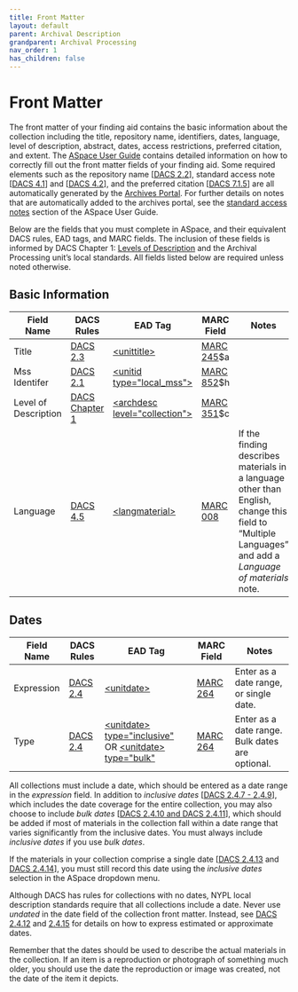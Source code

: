 ```yaml
---
title: Front Matter
layout: default
parent: Archival Description
grandparent: Archival Processing
nav_order: 1
has_children: false
---
```

# **Front Matter**
The front matter of your finding aid contains the basic information about the collection including the title, repository name, identifiers, dates, language, level of description, abstract, dates, access restrictions, preferred citation, and extent. The [ASpace User Guide](aspace/aspace.md) contains detailed information on how to correctly fill out the front matter fields of your finding aid. Some required elements such as the repository name [[DACS 2.2](https://saa-ts-dacs.github.io/dacs/06_part_I/03_chapter_02/02_name_and_location_of_repository.html)], standard access note [[DACS 4.1](https://saa-ts-dacs.github.io/dacs/06_part_I/05_chapter_04/01_conditions_governing_access.html)] and [[DACS 4.2](https://saa-ts-dacs.github.io/dacs/06_part_I/05_chapter_04/02_physical_access.html)], and the preferred citation [[DACS 7.1.5](https://saa-ts-dacs.github.io/dacs/06_part_I/08_chapter_07/01_notes.html#citation-5-preservation-methods-and-issues-at-the-archives-of)] are all automatically generated by the [Archives Portal](https://archives.nypl.org/). For further details on notes that are automatically added to the archives portal, see the [standard access notes]() section of the ASpace User Guide. 

Below are the fields that you must complete in ASpace, and their equivalent DACS rules, EAD tags, and MARC fields. The inclusion of these fields is informed by DACS Chapter 1: [Levels of Description](https://saa-ts-dacs.github.io/dacs/06_part_I/02_chapter_01.html) and the Archival Processing unit’s local standards. All fields listed below are required unless noted otherwise. 

## **Basic Information**

| Field Name | DACS Rules | EAD Tag | MARC Field | Notes |
| -- | -- | -- | -- | -- |
| Title | [DACS 2.3](https://saa-ts-dacs.github.io/dacs/06_part_I/03_chapter_02/03_title.html) | [&lt;unittitle&gt;](https://www.loc.gov/ead/tglib/elements/unittitle.html) | [MARC 245](https://www.loc.gov/marc/bibliographic/bd245.html)$a |
| Mss Identifer | [DACS 2.1](https://saa-ts-dacs.github.io/dacs/06_part_I/03_chapter_02/01_reference_code.html) | [&lt;unitid type="local_mss"&gt;](https://www.loc.gov/ead/tglib/elements/unittitle.html) | [MARC 852](https://www.loc.gov/marc/holdings/hd852.html)$h |
| Level of Description | [DACS Chapter 1](https://saa-ts-dacs.github.io/dacs/06_part_I/02_chapter_01.html) | [&lt;archdesc level="collection"&gt;](https://www.loc.gov/ead/tglib/elements/archdesc.html) | [MARC 351](https://www.loc.gov/marc/bibliographic/bd351.html)$c |
| Language | [DACS 4.5](https://saa-ts-dacs.github.io/dacs/06_part_I/05_chapter_04/05_languages_and_scripts_of_the_material.html) | [&lt;langmaterial&gt;](https://www.loc.gov/ead/tglib/elements/langmaterial.html) | [MARC 008](https://www.loc.gov/marc/bibliographic/bd008.html) | If the finding describes materials in a language other than English, change this field to “Multiple Languages” and add a _Language of materials_ note. |

## **Dates**

| Field Name | DACS Rules | EAD Tag | MARC Field | Notes |
| -- | -- | -- | -- | -- |
| Expression | [DACS 2.4](https://saa-ts-dacs.github.io/dacs/06_part_I/03_chapter_02/04_date.html) | [&lt;unitdate&gt;](https://www.loc.gov/ead/tglib/elements/unitdate.html) | [MARC 264](https://www.loc.gov/marc/bibliographic/bd264.html) | Enter as a date range, or single date. |
| Type | [DACS 2.4](https://saa-ts-dacs.github.io/dacs/06_part_I/03_chapter_02/04_date.html) | [&lt;unitdate&gt; type="inclusive"](https://www.loc.gov/ead/tglib/elements/unitdate.html) OR [&lt;unitdate&gt; type="bulk" ](https://www.loc.gov/ead/tglib/elements/unitdate.html) | [MARC 264](https://www.loc.gov/marc/bibliographic/bd264.html) | Enter as a date range. Bulk dates are optional. |

All collections must include a date, which should be entered as a date range in the _expression_ field. In addition to _inclusive dates_ [[DACS 2.4.7 - 2.4.9](https://saa-ts-dacs.github.io/dacs/06_part_I/03_chapter_02/04_date.html#inclusive-dates)], which includes the date coverage for the entire collection, you may also choose to include _bulk dates_ [[DACS 2.4.10 and DACS 2.4.11](https://saa-ts-dacs.github.io/dacs/06_part_I/03_chapter_02/04_date.html#predominant-or-bulk-dates)], which should be added if most of materials in the collection fall within a date range that varies significantly from the inclusive dates. You must always include _inclusive dates_ if you use _bulk_ _dates_.

If the materials in your collection comprise a single date [[DACS 2.4.13](https://saa-ts-dacs.github.io/dacs/06_part_I/03_chapter_02/04_date.html#single-dates) and [DACS 2.4.14](https://saa-ts-dacs.github.io/dacs/06_part_I/03_chapter_02/04_date.html#exact-single-dates)], you must still record this date using the _inclusive dates_ selection in the ASpace dropdown menu. 

Although DACS has rules for collections with no dates, NYPL local description standards require that all collections include a date. Never use _undated_ in the date field of the collection front matter. Instead, see [DACS 2.4.12](https://saa-ts-dacs.github.io/dacs/06_part_I/03_chapter_02/04_date.html#estimated-date-ranges) and [2.4.15](https://saa-ts-dacs.github.io/dacs/06_part_I/03_chapter_02/04_date.html#estimated-single-dates) for details on how to express estimated or approximate dates.

Remember that the dates should be used to describe the actual materials in the collection. If an item is a reproduction or photograph of something much older, you should use the date the reproduction or image was created, not the date of the item it depicts. 

